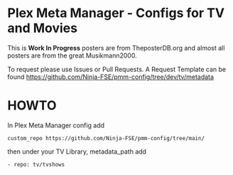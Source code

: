 # Plex Meta Manager - Configs for TV and Movies

This is **Work In Progress** posters are from TheposterDB.org and almost all posters are from the great Musikmann2000.

To request please use Issues or Pull Requests.
A Request Template can be found https://github.com/Ninja-FSE/pmm-config/tree/dev/tv/metadata


# HOWTO

In Plex Meta Manager config add

```custom_repo https://github.com/Ninja-FSE/pmm-config/tree/main/```

then under your TV Library, metadata_path add

```- repo: tv/tvshows```